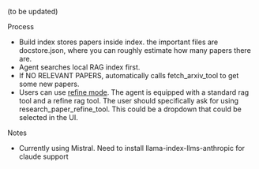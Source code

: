 (to be updated)



Process
- Build index stores papers inside index. the important files are docstore.json, where you can roughly estimate how many papers there are.
- Agent searches local RAG index first.
- If NO RELEVANT PAPERS, automatically calls fetch_arxiv_tool to get some new papers. 
- Users can use [refine mode](https://docs.llamaindex.ai/en/stable/module_guides/deploying/query_engine/response_modes/). The agent is equipped with a standard rag tool and a refine rag tool. The user should specifically ask for using research_paper_refine_tool. This could be a dropdown that could be selected in the UI.


Notes
- Currently using Mistral. Need to install llama-index-llms-anthropic for claude support

